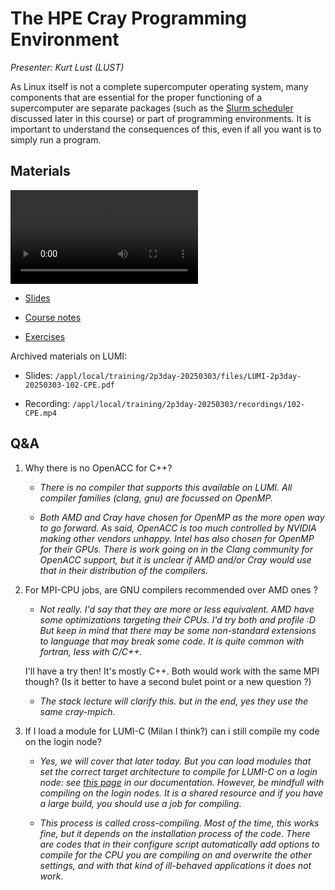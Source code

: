 # The HPE Cray Programming Environment

*Presenter: Kurt Lust (LUST)*

As Linux itself is not a complete supercomputer operating system, many components
that are essential for the proper functioning of a supercomputer are separate packages
(such as the [Slurm scheduler](M201-Slurm.md) discussed later in this course) or part 
of programming environments. 
It is important to understand the consequences of this, even if all you want is to simply
run a program.


## Materials

<!--
Materials will be made available after the lecture
-->
<video src="https://462000265.lumidata.eu/2p3day-20250303/recordings/102-CPE.mp4" controls="controls"></video>

<!--
-   A video recording will follow.
-->

-   [Slides](https://462000265.lumidata.eu/2p3day-20250303/files/LUMI-2p3day-20250303-102-CPE.pdf)

-   [Course notes](102-CPE.md)

-   [Exercises](E102-CPE.md)

Archived materials on LUMI:

-   Slides: `/appl/local/training/2p3day-20250303/files/LUMI-2p3day-20250303-102-CPE.pdf`

-   Recording: `/appl/local/training/2p3day-20250303/recordings/102-CPE.mp4`


## Q&A

1.  Why there is no OpenACC for C++?

    -   *There is no compiler that supports this available on LUMI. All compiler families (clang, gnu) are focussed on OpenMP.*

    -   *Both AMD and Cray have chosen for OpenMP as the more open way to go forward. As said, OpenACC is too much controlled by NVIDIA making other vendors unhappy. Intel has also chosen for OpenMP for their GPUs.  There is work going on in the Clang community for OpenACC support, but it is unclear if AMD and/or Cray would use that in their distribution of the compilers.*

2.  For MPI-CPU jobs, are GNU compilers recommended over AMD ones ?

    -   *Not really. I'd say that they are more or less equivalent. AMD have some optimizations targeting their CPUs. I'd try both and profile :D But keep in mind that there may be some non-standard extensions to language that may break some code. It is quite common with fortran, less with C/C++.*

    I'll have a try then! It's mostly C++. Both would work with the same MPI though? (Is it better to have a second bulet point or a new question ?)

    -   *The stack lecture will clarify this. but in the end, yes they use the same cray-mpich.*

3.  If I load a module for LUMI-C (Milan I think?) can i still compile my code on the login node?

    -   *Yes, we will cover that later today. But you can load modules that set the correct target architecture to compile for LUMI-C on a login node: see [this page](https://docs.lumi-supercomputer.eu/development/compiling/prgenv/#choosing-the-target-architecture_) in our documentation. However, be mindfull with compiling on the login nodes. It is a shared resource and if you have a large build, you should use a job for compiling.*

    -   *This process is called cross-compiling. Most of the time, this works fine, but it depends on the installation process of the code. There are codes that in their configure script automatically add options to compile for the CPU you are compiling on and overwrite the other settings, and with that kind of ill-behaved applications it does not work.*
